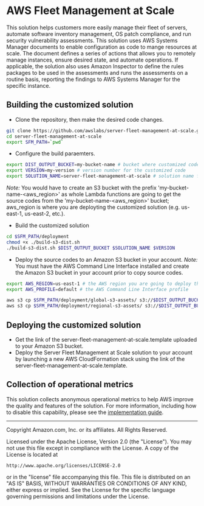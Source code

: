 # AWS Fleet Management at Scale
This solution helps customers more easily manage their fleet of servers,
automate software inventory management, OS patch compliance, and run security
vulnerability assessments. This solution uses AWS Systems Manager documents to enable
configuration as code to mange resources at scale. The document defines a
series of actions that allows you to remotely manage instances,
ensure desired state, and automate operations. If applicable, the solution also
uses Amazon Inspector to define the rules packages to be used in the assessments
and runs the assessments on a routine basis, reporting the findings to AWS Systems
Manager for the specific instance.

## Building the customized solution
* Clone the repository, then make the desired code changes.
```bash
git clone https://github.com/awslabs/server-fleet-management-at-scale.git
cd server-fleet-management-at-scale
export SFM_PATH=`pwd`
```

* Configure the build paraemters.
```bash
export DIST_OUTPUT_BUCKET=my-bucket-name # bucket where customized code will reside
export VERSION=my-version # version number for the customized code
export SOLUTION_NAME=server-fleet-management-at-scale # solution name for the customized code
```
_Note:_ You would have to create an S3 bucket with the prefix 'my-bucket-name-<aws_region>' as whole Lambda functions are going to get the source codes from the 'my-bucket-name-<aws_region>' bucket; aws_region is where you are deployting the customized solution (e.g. us-east-1, us-east-2, etc.).

* Build the customized solution
```bash
cd $SFM_PATH/deployment
chmod +x ./build-s3-dist.sh
./build-s3-dist.sh $DIST_OUTPUT_BUCKET $SOLUTION_NAME $VERSION
```

* Deploy the source codes to an Amazon S3 bucket in your account. _Note:_ You must have the AWS Command Line Interface installed and create the Amazon S3 bucket in your account prior to copy source codes.
```bash
export AWS_REGION=us-east-1 # the AWS region you are going to deploy the solution in your account.
export AWS_PROFILE=default # the AWS Command Line Interface profile

aws s3 cp $SFM_PATH/deployment/global-s3-assets/ s3://$DIST_OUTPUT_BUCKET-$AWS_REGION/$SOLUTION_NAME/$VERSION/ --recursive --acl bucket-owner-full-control --profile $AWS_PROFILE
aws s3 cp $SFM_PATH/deployment/regional-s3-assets/ s3://$DIST_OUTPUT_BUCKET-$AWS_REGION/$SOLUTION_NAME/$VERSION/ --recursive --acl bucket-owner-full-control --profile $AWS_PROFILE
```

## Deploying the customized solution
* Get the link of the server-fleet-management-at-scale.template uploaded to your Amazon S3 bucket.
* Deploy the Server Fleet Management at Scale solution to your account by launching a new AWS CloudFormation stack using the link of the server-fleet-management-at-scale.template.

## Collection of operational metrics
This solution collects anonymous operational metrics to help AWS improve the quality and features of the solution. For more information, including how to disable this capability, please see the [implementation guide](https://docs.aws.amazon.com/solutions/latest/server-fleet-management-at-scale/appendix-b.html).

***

Copyright Amazon.com, Inc. or its affiliates. All Rights Reserved.

Licensed under the Apache License, Version 2.0 (the "License"). You may not use this file except in compliance with the License. A copy of the License is located at

    http://www.apache.org/licenses/LICENSE-2.0

or in the "license" file accompanying this file. This file is distributed on an "AS IS" BASIS, WITHOUT WARRANTIES OR CONDITIONS OF ANY KIND, either express or implied. See the License for the specific language governing permissions and limitations under the License.
